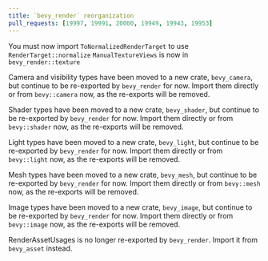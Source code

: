 ```yaml
---
title: `bevy_render` reorganization
pull_requests: [19997, 19991, 20000, 19949, 19943, 19953]
---
```


You must now import `ToNormalizedRenderTarget` to use `RenderTarget::normalize`
`ManualTextureViews` is now in `bevy_render::texture`

Camera and visibility types have been moved to a new crate, `bevy_camera`, but continue to be re-exported by `bevy_render` for now.
Import them directly or from `bevy::camera` now, as the re-exports will be removed.

Shader types have been moved to a new crate, `bevy_shader`, but continue to be re-exported by `bevy_render` for now.
Import them directly or from `bevy::shader` now, as the re-exports will be removed.

Light types have been moved to a new crate, `bevy_light`, but continue to be re-exported by `bevy_render` for now.
Import them directly or from `bevy::light` now, as the re-exports will be removed.

Mesh types have been moved to a new crate, `bevy_mesh`, but continue to be re-exported by `bevy_render` for now.
Import them directly or from `bevy::mesh` now, as the re-exports will be removed.

Image types have been moved to a new crate, `bevy_image`, but continue to be re-exported by `bevy_render` for now.
Import them directly or from `bevy::image` now, as the re-exports will be removed.

RenderAssetUsages is no longer re-exported by `bevy_render`. Import it from `bevy_asset` instead.
